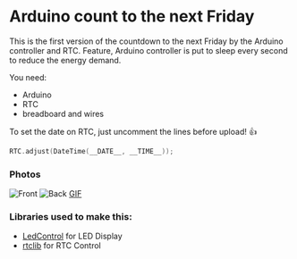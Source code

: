 # Arduino count to the next Friday

This is the first version of the countdown to the next Friday by the Arduino controller and RTC.
Feature, Arduino controller is put to sleep every second to reduce the energy demand.

You need:
 * Arduino
 * RTC
 * breadboard and wires

To set the date on RTC, just uncomment the lines before upload! :+1:

```c
RTC.adjust(DateTime(__DATE__, __TIME__));
```

### Photos

![Front](https://url.itunix.eu/5ZyIU)
![Back](https://url.itunix.eu/7ZYLE)
[GIF](https://gfycat.com/GrimBraveHairstreak)

### Libraries used to make this:

 * [LedControl](https://github.com/wayoda/LedControl/releases) for LED Display
 * [rtclib](https://github.com/adafruit/RTClib) for RTC Control